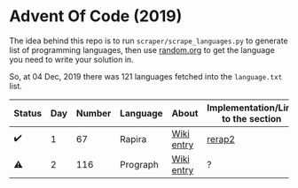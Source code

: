 # Advent Of Code (2019)

The idea behind this repo is to run `scraper/scrape_languages.py` to generate list of programming languages, then use [random.org](https://random.org) to get the language you need to write your solution in.

So, at 04 Dec, 2019 there was 121 languages fetched into the `language.txt` list.

| Status | Day | Number | Language | About | Implementation/Link to the section |
|---|---|---|---|---|---|
| :heavy_check_mark: | 1 | 67 | Rapira | [Wiki entry](https://en.wikipedia.org/wiki/Rapira) | [rerap2](https://github.com/freeduke33/rerap2) |
| :warning: | 2 | 116 | Prograph | [Wiki entry](https://en.wikipedia.org/wiki/Prograph) | ? |
